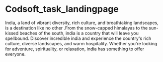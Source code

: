 # Codsoft_task_landingpage
India, a land of vibrant diversity, rich culture, and breathtaking landscapes, is a destination like no other .From the snow-capped himalayas to the sun-kissed beaches of the south, india is a country that will leave you spellbound.
Discover incredible india and experience the country's rich culture, diverse landscapes, and warm hospitality. Whether you're looking for adventure, spirituality, or relaxation, india has something to offer everyone.
